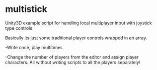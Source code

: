 # multistick
Unity3D example script for handling local multiplayer input with joystick type controls


Basically its just some traditional player controls wrapped in an array.

-Write once, play multitimes

-Change the number of players from the editor and assign player characters. All without writing scripts to all the players separately!
